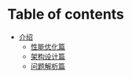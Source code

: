 # Table of contents

* [介绍](README.md)
   * [性能优化篇](performance.md)
   * [架构设计篇](structure.md)
   * [问题解析篇](problems.md)



